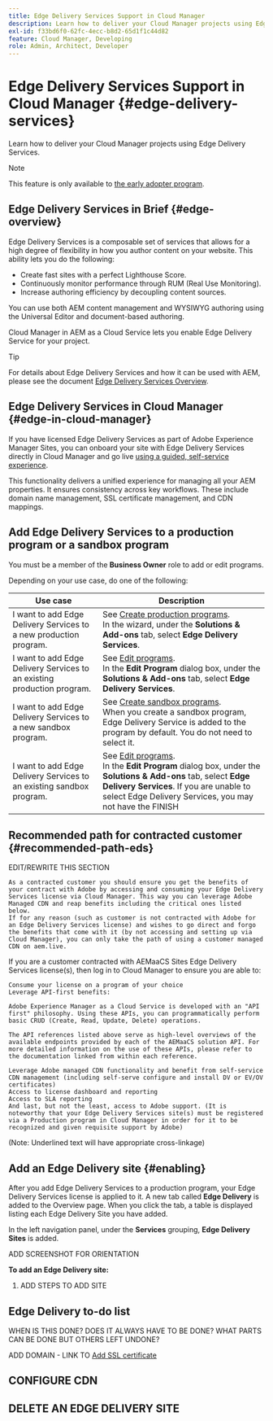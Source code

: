 ```yaml
---
title: Edge Delivery Services Support in Cloud Manager
description: Learn how to deliver your Cloud Manager projects using Edge Delivery Services.
exl-id: f33bd6f0-62fc-4ecc-b8d2-65d1f1c44d82
feature: Cloud Manager, Developing
role: Admin, Architect, Developer
---
```

# Edge Delivery Services Support in Cloud Manager {#edge-delivery-services}

Learn how to deliver your Cloud Manager projects using Edge Delivery Services.

>[!NOTE]
>
>This feature is only available to [the early adopter program](/help/implementing/cloud-manager/release-notes/current.md#early-adoption).

## Edge Delivery Services in Brief {#edge-overview}

Edge Delivery Services is a composable set of services that allows for a high degree of flexibility in how you author content on your website. This ability lets you do the following:

* Create fast sites with a perfect Lighthouse Score.
* Continuously monitor performance through RUM (Real Use Monitoring).
* Increase authoring efficiency by decoupling content sources.

You can use both AEM content management and WYSIWYG authoring using the Universal Editor and document-based authoring.

Cloud Manager in AEM as a Cloud Service lets you enable Edge Delivery Service for your project.

>[!TIP]
>
>For details about Edge Delivery Services and how it can be used with AEM, please see the document [Edge Delivery Services Overview](/help/edge/overview.md).

## Edge Delivery Services in Cloud Manager {#edge-in-cloud-manager}

If you have licensed Edge Delivery Services as part of Adobe Experience Manager Sites, you can onboard your site with Edge Delivery Services directly in Cloud Manager and go live [using a guided, self-service experience](/help/implementing/cloud-manager/managing-code/private-repositories.md).

This functionality delivers a unified experience for managing all your AEM properties. It ensures consistency across key workflows. These include domain name management, SSL certificate management, and CDN mappings.

## Add Edge Delivery Services to a production program or a sandbox program

You must be a member of the **Business Owner** role to add or edit programs.

Depending on your use case, do one of the following:

| Use case | Description |
| --- | --- |
| I want to add Edge Delivery Services to a new production program. | See [Create production programs](/help/implementing/cloud-manager/getting-access-to-aem-in-cloud/creating-production-programs.md).<br>In the wizard, under the **Solutions & Add-ons** tab, select **Edge Delivery Services**. |
| I want to add Edge Delivery Services to an existing production program. | See [Edit programs](/help/implementing/cloud-manager/getting-access-to-aem-in-cloud/editing-programs.md).<br>In the **Edit Program** dialog box, under the **Solutions & Add-ons** tab, select **Edge Delivery Services**. |
| I want to add Edge Delivery Services to a new sandbox program. | See [Create sandbox programs](/help/implementing/cloud-manager/getting-access-to-aem-in-cloud/creating-sandbox-programs.md).<br>When you create a sandbox program, Edge Delivery Service is added to the program by default. You do not need to select it. |
| I want to add Edge Delivery Services to an existing sandbox program. | See [Edit programs](/help/implementing/cloud-manager/getting-access-to-aem-in-cloud/editing-programs.md).<br>In the **Edit Program** dialog box, under the **Solutions & Add-ons** tab, select **Edge Delivery Services**. If you are unable to select Edge Delivery Services, you may not have the FINISH  |

## Recommended path for contracted customer {#recommended-path-eds}

EDIT/REWRITE THIS SECTION

    As a contracted customer you should ensure you get the benefits of your contract with Adobe by accessing and consuming your Edge Delivery Services license via Cloud Manager. This way you can leverage Adobe Managed CDN and reap benefits including the critical ones listed below.
    If for any reason (such as customer is not contracted with Adobe for an Edge Delivery Services license) and wishes to go direct and forgo the benefits that come with it (by not accessing and setting up via Cloud Manager), you can only take the path of using a customer managed CDN on aem.live.

If you are a customer contracted with AEMaaCS Sites Edge Delivery Services license(s), then log in to Cloud Manager to ensure you are able to:

    Consume your license on a program of your choice
    Leverage API-first benefits: 

    Adobe Experience Manager as a Cloud Service is developed with an "API first" philosophy. Using these APIs, you can programmatically perform basic CRUD (Create, Read, Update, Delete) operations.

    The API references listed above serve as high-level overviews of the available endpoints provided by each of the AEMaaCS solution API. For more detailed information on the use of these APIs, please refer to the documentation linked from within each reference.

    Leverage Adobe managed CDN functionality and benefit from self-service CDN management (including self-serve configure and install DV or EV/OV certificates)
    Access to license dashboard and reporting
    Access to SLA reporting
    And last, but not the least, access to Adobe support. (It is noteworthy that your Edge Delivery Services site(s) must be registered via a Production program in Cloud Manager in order for it to be recognized and given requisite support by Adobe)


(Note: Underlined text will have appropriate cross-linkage)

## Add an Edge Delivery site {#enabling}

After you add Edge Delivery Services to a production program, your Edge Delivery Services license is applied to it. A new tab called **Edge Delivery** is added to the Overview page. When you click the tab, a table is displayed listing each Edge Delivery Site you have added.

In the left navigation panel, under the **Services** grouping, **Edge Delivery Sites** is added.

ADD SCREENSHOT FOR ORIENTATION

**To add an Edge Delivery site:**

1. ADD STEPS TO ADD SITE




## Edge Delivery to-do list

WHEN IS THIS DONE?
DOES IT ALWAYS HAVE TO BE DONE? 
WHAT PARTS CAN BE DONE BUT OTHERS LEFT UNDONE?

ADD DOMAIN - LINK TO [Add SSL certificate](/help/implementing/cloud-manager/managing-ssl-certifications/add-ssl-certificate.md)




## CONFIGURE CDN





## DELETE AN EDGE DELIVERY SITE








<!--
Edge Delivery Services can be enabled when adding a new program.

![Add production program with Edge Delivery Services](assets/add-production-program-with-edge.png)

For more information about adding programs, see the following:

* [Create Production programs](/help/implementing/cloud-manager/getting-access-to-aem-in-cloud/creating-production-programs.md)
* [Create Sandbox programs](/help/implementing/cloud-manager/getting-access-to-aem-in-cloud/creating-sandbox-programs.md) -->
